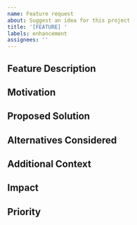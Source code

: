 ```yaml
---
name: Feature request
about: Suggest an idea for this project
title: '[FEATURE] '
labels: enhancement
assignees: ''
---
```


## Feature Description
<!-- A clear and concise description of what you want to happen -->

## Motivation
<!-- Why is this feature needed? What problem does it solve? -->

## Proposed Solution
<!-- Describe how you think this could be implemented -->

## Alternatives Considered
<!-- Describe any alternative solutions or features you've considered -->

## Additional Context
<!-- Add any other context or screenshots about the feature request here -->

## Impact
<!-- How would this feature impact existing functionality? -->

## Priority
<!-- How important is this feature to you? (Low/Medium/High) --> 
